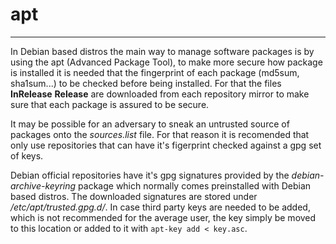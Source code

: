 # apt
-----
In Debian based distros the main way to manage software packages is by using
the apt (Advanced Package Tool), to make more secure how package is
installed it is needed that the fingerprint of each package (md5sum,
sha1sum...) to be checked before being installed. For that the files
**InRelease** **Release** are downloaded from each repository mirror to make
sure that each package is assured to be secure.

It may be possible for an adversary to sneak an untrusted source of
packages onto the *sources.list* file. For that reason it is recomended that
only use repositories that can have it's figerprint checked against a gpg set
of keys.

Debian official repositories have it's gpg signatures provided by the
*debian-archive-keyring* package which normally comes preinstalled with
Debian based distros. The downloaded signatures are stored under
*/etc/apt/trusted.gpg.d/*. In case third party keys are needed to be added,
which is not recommended for the average user, the key simply be moved to this
location or added to it with `apt-key add < key.asc`.

